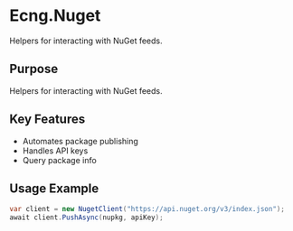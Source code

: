 # Ecng.Nuget

Helpers for interacting with NuGet feeds.

## Purpose

Helpers for interacting with NuGet feeds.

## Key Features

- Automates package publishing
- Handles API keys
- Query package info

## Usage Example

```csharp
var client = new NugetClient("https://api.nuget.org/v3/index.json");
await client.PushAsync(nupkg, apiKey);
```

